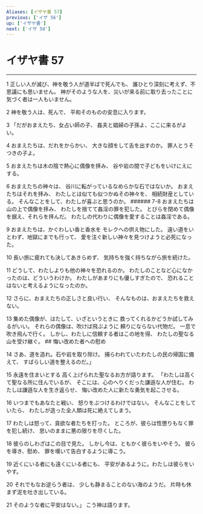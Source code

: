 ```yaml
---
Aliases: [イザヤ書 57]
previous: ['イザ 56']
up: ['イザヤ書']
next: ['イザ 58']
---
```

# イザヤ書 57

***




1 
正しい人が滅び、神を敬う人が道半ばで死んでも、 誰ひとり深刻に考えず、不思議にも思いません。 神がそのような人を、災いが来る前に取り去ったことに 気づく者は一人もいません。 



2 
神を敬う人は、死んで、 平和そのものの安息に入ります。 



3 
「だがおまえたち、女占い師の子、 姦夫と娼婦の子孫よ、ここに来るがよい。 



4 
おまえたちは、だれをからかい、 大きな顔をして舌を出すのか。 罪人とうそつきの子よ。 



5 
おまえたちは木の陰で熱心に偶像を拝み、 谷や岩の間で子どもをいけにえにする。 



6 
おまえたちの神々は、 谷川に転がっているなめらかな石ではないか。 おまえたちはそれを拝み、 わたしとは似ても似つかぬその神々を、 相続財産としている。 そんなことをして、わたしが喜ぶと思うのか。 ###### 7-8 おまえたちは山の上で偶像を拝み、 わたしを捨てて姦淫の罪を犯した。 とびらを閉めて偶像を据え、それらを拝んだ。 わたしの代わりに偶像を愛することは姦淫である。 



9 
おまえたちは、かぐわしい香と香水を モレクへの供え物にした。 遠い道をいとわず、地獄にまでも行って、 愛を注ぐ新しい神々を見つけようと必死になった。 



10 
長い旅に疲れても決してあきらめず、 気持ちを強く持ちながら旅を続けた。 



11 
どうして、わたしよりも他の神々を恐れるのか。 わたしのことなど心になかったのは、どういうわけか。 わたしがあまりにも優しすぎたので、 恐れることはないと考えるようになったのか。 



12 
さらに、おまえたちの正しさと良い行い、 そんなものは、おまえたちを救えない。 



13 
集めた偶像が、はたして、いざというときに 救ってくれるかどうか試してみるがいい。 それらの偶像は、吹けば飛ぶように 頼りにならない代物だ。 一息で吹き飛んで行く。 しかし、わたしに信頼する者はこの地を得、 わたしの聖なる山を受け継ぐ。 ## 悔い改めた者への慰め 



14 
さあ、道を造れ。石や岩を取り除け。 捕らわれていたわたしの民の帰国に備えて、 すばらしい道を整えるのだ。」 



15 
永遠を住まいとする 高く上げられた聖なるお方が語ります。 「わたしは高くて聖なる所に住んでいるが、 そこには、心のへりくだった謙遜な人が住む。 わたしは謙遜な人を生き返らせ、 悔い改めた人に新たな勇気を起こさせる。 



16 
いつまでもあなたと戦い、 怒りをぶつけるわけではない。 そんなことをしていたら、 わたしが造った全人類は死に絶えてしまう。 



17 
わたしは怒って、貪欲な者たちを打った。 ところが、彼らは性懲りもなく罪を犯し続け、 思いのままに悪の限りを尽くした。 



18 
彼らのしわざはこの目で見た。 しかし今は、ともかく彼らをいやそう。 彼らを導き、慰め、 罪を嘆いて告白するように導こう。 



19 
近くにいる者にも遠くにいる者にも、 平安があるように。わたしは彼らをいやす。 



20 
それでもなお逆らう者は、 少しも静まることのない海のようだ。 片時も休まず泥を吐き出している。 



21 
そのような者に平安はない。」 こう神は語ります。
